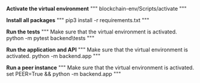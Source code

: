 **Activate the virtual environment**
"""
blockchain-env/Scripts/activate
"""

**Install all packages**
"""
pip3 install -r requirements.txt
"""

**Run the tests**
"""
Make sure that the virtual environment is activated.
python -m pytest backend\tests
"""

**Run the application and API**
"""
Make sure that the virtual environment is activated.
python -m backend.app
"""

**Run a peer instance**
"""
Make sure that the virtual environment is activated.
set PEER=True && python -m backend.app
"""